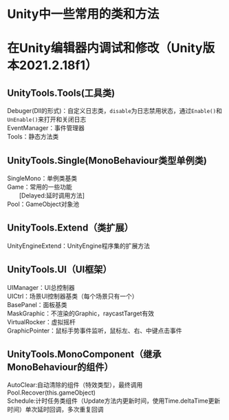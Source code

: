 # Unity中一些常用的类和方法
# 在Unity编辑器内调试和修改（Unity版本2021.2.18f1）
## UnityTools.Tools(工具类)
Debuger(Dll的形式)：自定义日志类，`disable`为日志禁用状态，通过`Enable()`和`UnEnable()`来打开和关闭日志  
EventManager：事件管理器  
Tools：静态方法类  

## UnityTools.Single(MonoBehaviour类型单例类)
SingleMono：单例类基类  
Game：常用的一些功能  
&#8195;&#8195;[Delayed:延时调用方法]  
Pool：GameObject对象池  

## UnityTools.Extend（类扩展）
UnityEngineExtend：UnityEngine程序集的扩展方法  

## UnityTools.UI（UI框架）
UIManager：UI总控制器  
UICtrl：场景UI控制器基类（每个场景只有一个）  
BasePanel：面板基类  
MaskGraphic：不渲染的Graphic，raycastTarget有效  
VirtualRocker：虚拟摇杆  
GraphicPointer：鼠标手势事件监听，鼠标左、右、中键点击事件

## UnityTools.MonoComponent（继承MonoBehaviour的组件）
AutoClear:自动清除的组件（特效类型），最终调用Pool.Recover(this.gameObject)  
Schedule:计时任务类组件（Update方法内更新时间，使用Time.deltaTime更新时间）单次延时回调，多次重复回调
